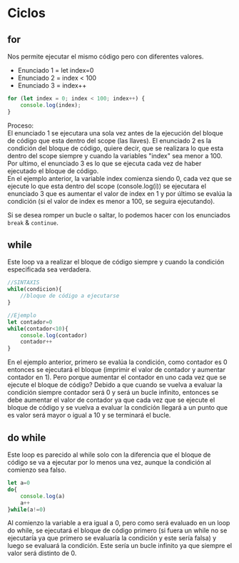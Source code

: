 # Ciclos
## for
Nos permite ejecutar el mismo código pero con diferentes valores.  
- Enunciado 1 = let index=0  
- Enunciado 2 = index < 100  
- Enunciado 3 = index++  
```JavaScript
for (let index = 0; index < 100; index++) {
    console.log(index);
}
```
Proceso:  
El enunciado 1 se ejecutara una sola vez antes de la ejecución del bloque de código que esta dentro del scope (las llaves). El enunciado 2 es la condición del bloque de código, quiere decir, que se realizara lo que esta dentro del scope siempre y cuando la variables "index" sea menor a 100. Por ultimo, el enunciado 3 es lo que se ejecuta cada vez de haber ejecutado el bloque de código.  
En el ejemplo anterior, la variable index comienza siendo 0, cada vez que se ejecute lo que esta dentro del scope (console.log(i)) se ejecutara el enunciado 3 que es aumentar el valor de index en 1 y por último se evalúa la condición (si el valor de index es menor a 100, se seguira ejecutando).

Si se desea romper un bucle o saltar, lo podemos hacer con los enunciados ```break``` & ```continue```.

## while
Este loop va a realizar el bloque de código siempre y cuando la condición especificada sea verdadera.
```JavaScript
//SINTAXIS
while(condicion){
    //bloque de código a ejecutarse
}

//Ejemplo
let contador=0
while(contador<10){
    console.log(contador)
    contador++
}
```
En el ejemplo anterior, primero se evalúa la condición, como contador es 0 entonces se ejecutará el bloque (imprimir el valor de contador y aumentar contador en 1). Pero porque aumentar el contador en uno cada vez que se ejecute el bloque de código? Debido a que cuando se vuelva a evaluar la condición siempre contador será 0 y será un bucle infinito, entonces se debe aumentar el valor de contador ya que cada vez que se ejecute el bloque de código y se vuelva a evaluar la condición llegará a un punto que es valor será mayor o igual a 10 y se terminará el bucle.

## do while
Este loop es parecido al while solo con la diferencia que el bloque de código se va a ejecutar por lo menos una vez, aunque la condición al comienzo sea falso.
```JavaScript
let a=0
do{
    console.log(a)
    a++
}while(a!=0)
```
Al comienzo la variable a era igual a 0, pero como será evaluado en un loop do while, se ejecutará el bloque de código primero (si fuera un while no se ejecutaría ya que primero se evaluaría la condición y este sería falsa) y luego se evaluará la condición. Este sería un bucle infinito ya que siempre el valor será distinto de 0.